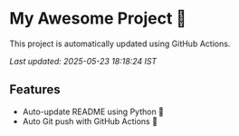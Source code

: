 # My Awesome Project 🚀

This project is automatically updated using GitHub Actions.

_Last updated: 2025-05-23 18:18:24 IST_

## Features
- Auto-update README using Python 🐍
- Auto Git push with GitHub Actions 🤖
